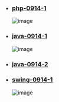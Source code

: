 
- ### [php-0914-1](https://replit.com/@uraoka/php-0914-1)
  ![image](https://github.com/winofsql/REPLIT-Java-PHP-js-Python/assets/1501327/dc02e719-a7d9-4722-bcd8-f64c8f84d43b)
 
- ### [java-0914-1](https://replit.com/@uraoka/java-0914-1)
  ![image](https://github.com/winofsql/REPLIT-Java-PHP-js-Python/assets/1501327/c201ef71-13dc-43f9-988c-a66fa7a3297f)
 
- ### [java-0914-2](https://replit.com/@uraoka/java-0914-2)
- ### [swing-0914-1](https://replit.com/@uraoka/swing-0914-1)
  ![image](https://github.com/winofsql/REPLIT-Java-PHP-js-Python/assets/1501327/cdfe7972-e413-47ac-9ae1-c493b963f829)
 
